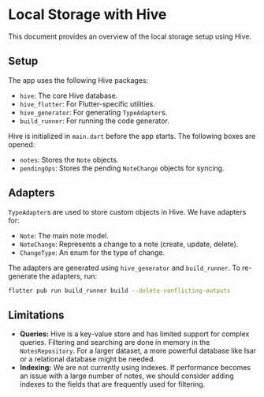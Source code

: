 # Local Storage with Hive

This document provides an overview of the local storage setup using Hive.

## Setup

The app uses the following Hive packages:
- `hive`: The core Hive database.
- `hive_flutter`: For Flutter-specific utilities.
- `hive_generator`: For generating `TypeAdapter`s.
- `build_runner`: For running the code generator.

Hive is initialized in `main.dart` before the app starts. The following boxes are opened:
- `notes`: Stores the `Note` objects.
- `pendingOps`: Stores the pending `NoteChange` objects for syncing.

## Adapters

`TypeAdapter`s are used to store custom objects in Hive. We have adapters for:
- `Note`: The main note model.
- `NoteChange`: Represents a change to a note (create, update, delete).
- `ChangeType`: An enum for the type of change.

The adapters are generated using `hive_generator` and `build_runner`. To re-generate the adapters, run:
```sh
flutter pub run build_runner build --delete-conflicting-outputs
```

## Limitations

- **Queries:** Hive is a key-value store and has limited support for complex queries. Filtering and searching are done in memory in the `NotesRepository`. For a larger dataset, a more powerful database like Isar or a relational database might be needed.
- **Indexing:** We are not currently using indexes. If performance becomes an issue with a large number of notes, we should consider adding indexes to the fields that are frequently used for filtering.
